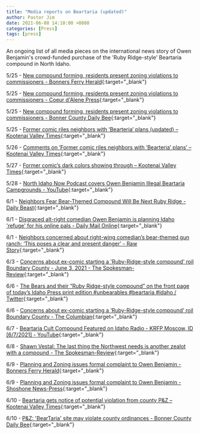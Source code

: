 ```yaml
---
title: "Media reports on Beartaria (updated)"
author: Pastor Jim
date: 2021-06-08 14:10:00 +0800
categories: [Press]
tags: [press]
---
```


An ongoing list of all media pieces on the international news story of Owen Benjamin's crowd-funded purchase of the 'Ruby Ridge-style' Beartaria compound in North Idaho.

5/25 - [New compound forming, residents present zoning violations to commissioners - Bonners Ferry Herald](https://bonnersferryherald.com/news/2021/may/25/new-compound-forming-residents-present-zoning-viol){:target="_blank"}

5/25 - [New compound forming, residents present zoning violations to commissioners - Coeur d'Alene Press](https://cdapress.com/news/2021/may/25/new-compound-forming-residents-present-zoning-cda){:target="_blank"}

5/25 - [New compound forming, residents present zoning violations to commissioners - Bonner County Daily Bee](https://bonnercountydailybee.com/news/2021/may/27/new-compound-forming-residents-present-zoning-snp){:target="_blank"}

5/25 - [Former comic riles neighbors with ‘Bearteria’ plans (updated) – Kootenai Valley Times](https://kvt.news/2021/05/25/former-comic-riles-neighbors-with-bearteria-plans/){:target="_blank"}

5/26 - [Comments on ‘Former comic riles neighbors with ‘Bearteria’ plans’ – Kootenai Valley Times](https://kvt.news/2021/05/26/comments-on-former-comic-riles-neighbors-with-bearteria-plans/){:target="_blank"}

5/27 - [Former comic’s dark colors showing through – Kootenai Valley Times](https://kvt.news/2021/05/27/former-comics-dark-colors-showing-through/){:target="_blank"}

5/28 - [North Idaho Now Podcast covers Owen Benjamin Illegal Beartaria Campgrounds - YouTube](https://www.youtube.com/watch?v=0-F6Hsc-Dxk){:target="_blank"}

6/1 - [Neighbors Fear Bear-Themed Compound Will Be Next Ruby Ridge - Daily Beast](https://www.thedailybeast.com/neighbors-fear-bear-themed-compound-will-be-next-ruby-ridge){:target="_blank"}

6/1 - [Disgraced alt-right comedian Owen Benjamin is planning Idaho 'refuge' for his online pals - Daily Mail Online](https://www.dailymail.co.uk/news/article-9640211/Disgraced-alt-right-comedian-Owen-Benjamin-planning-Idaho-refuge-online-pals.html){:target="_blank"}

6/1 -  [Neighbors concerned about right-wing comedian’s bear-themed gun ranch: ‘This poses a clear and present danger’ - Raw Story](https://www.rawstory.com/amp/owen-benjamin-2653192128){:target="_blank"}

6/3 - [Concerns about ex-comic starting a 'Ruby-Ridge-style compound' roil Boundary County - June 3, 2021 - The Spokesman-Review](https://www.spokesman.com/galleries/2021/jun/03/concerns-about-ex-comic-starting-a-ruby-ridge-styl){:target="_blank"}

6/6 -  [The Bears and their “Ruby Ridge-style compound” on the front page of today’s Idaho Press print edition #unbearables #beartaria #idaho / Twitter](https://twitter.com/MilkerNation/status/1401773491746009091){:target="_blank"}

6/6 -  [Concerns about ex-comic starting a ‘Ruby-Ridge-style compound’ roil Boundary County - The Columbian](https://www.columbian.com/news/2021/jun/06/concerns-about-ex-comic-starting-a-ruby-ridge-style-compound-roil-boundary-county/){:target="_blank"} 

6/7 - [Beartaria Cult Compound Featured on Idaho Radio - KRFP Moscow, ID [6/7/2021] - YouTube](https://www.youtube.com/watch?v=famcgFG4I9Q){:target="_blank"}

6/8 - [Shawn Vestal: The last thing the Northwest needs is another zealot with a compound - The Spokesman-Review](https://www.spokesman.com/stories/2021/jun/08/shawn-vestal-the-last-thing-the-northwest-needs-is/){:target="_blank"}

6/9 - [Planning and Zoning issues formal complaint to Owen Benjamin - Bonners Ferry Herald](https://bonnersferryherald.com/news/2021/jun/09/planning-and-zoning-issues-formal-complaint-owen-b/){:target="_blank"}

6/9 - [Planning and Zoning issues formal complaint to Owen Benjamin - Shoshone News-Press](https://shoshonenewspress.com/news/2021/jun/09/planning-and-zoning-issues-formal-complaint-owen-b/){:target="_blank"}

6/10 - [Beartaria gets notice of potential violation from county P&Z – Kootenai Valley Times](https://kvt.news/2021/06/10/beartaria-gets-notice-of-potential-violation-from-county-pz/){:target="_blank"}

6/10 - [P&Z: 'BearTaria' site may violate county ordinances - Bonner County Daily Bee](https://bonnercountydailybee.com/news/2021/jun/10/planning-and-zoning-issues-complaint-owen-snp/){:target="_blank"}


